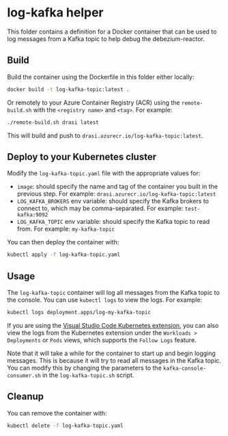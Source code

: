 # log-kafka helper

This folder contains a definition for a Docker container that can be used to log messages from a Kafka topic to help debug the debezium-reactor.

## Build

Build the container using the Dockerfile in this folder either locally:

```bash
docker build -t log-kafka-topic:latest .
```

Or remotely to your Azure Container Registry (ACR) using the `remote-build.sh` with the `<registry name>` and `<tag>`. For example:

```bash
./remote-build.sh drasi latest
```

This will build and push to `drasi.azurecr.io/log-kafka-topic:latest`.

## Deploy to your Kubernetes cluster

Modify the `log-kafka-topic.yaml` file with the appropriate values for:

- `image`: should specify the name and tag of the container you built in the previous step. For example: `drasi.azurecr.io/log-kafka-topic:latest`
- `LOG_KAFKA_BROKERS` env variable: should specify the Kafka brokers to connect to, which may be comma-separated. For example: `test-kafka:9092`
- `LOG_KAFKA_TOPIC` env variable: should specify the Kafka topic to read from. For example: `my-kafka-topic`
  
You can then deploy the container with:

```bash
kubectl apply -f log-kafka-topic.yaml
```

## Usage

The `log-kafka-topic` container will log all messages from the Kafka topic to the console. You can use `kubectl logs` to view the logs. For example:

```bash
kubectl logs deployment.apps/log-my-kafka-topic
```

If you are using the [Visual Studio Code Kubernetes extension](https://marketplace.visualstudio.com/items?itemName=ms-kubernetes-tools.vscode-kubernetes-tools), you can also view the logs from the Kubernetes extension under the `Workloads > Deployments` or `Pods` views, which supports the `Follow Logs` feature.

Note that it will take a while for the container to start up and begin logging messages. This is because it will try to read all messages in the Kafka topic. You can modify this by changing the parameters to the `kafka-console-consumer.sh` in the `log-kafka-topic.sh` script.

## Cleanup

You can remove the container with:

```bash
kubectl delete -f log-kafka-topic.yaml
```
